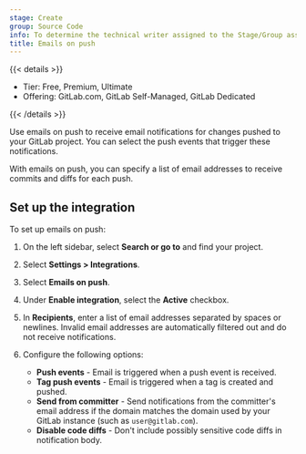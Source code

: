 ```yaml
---
stage: Create
group: Source Code
info: To determine the technical writer assigned to the Stage/Group associated with this page, see https://handbook.gitlab.com/handbook/product/ux/technical-writing/#assignments
title: Emails on push
---
```


{{< details >}}

- Tier: Free, Premium, Ultimate
- Offering: GitLab.com, GitLab Self-Managed, GitLab Dedicated

{{< /details >}}

Use emails on push to receive email notifications for changes pushed to your GitLab project.
You can select the push events that trigger these notifications.

With emails on push, you can specify a list of email addresses to receive commits and diffs for each push.

## Set up the integration

To set up emails on push:

1. On the left sidebar, select **Search or go to** and find your project.
1. Select **Settings > Integrations**.
1. Select **Emails on push**.
1. Under **Enable integration**, select the **Active** checkbox.
1. In **Recipients**, enter a list of email addresses separated by spaces or newlines.
   Invalid email addresses are automatically filtered out and do not receive notifications.
1. Configure the following options:

   - **Push events** - Email is triggered when a push event is received.
   - **Tag push events** - Email is triggered when a tag is created and pushed.
   - **Send from committer** - Send notifications from the committer's email address if the domain matches the domain used by your GitLab instance (such as `user@gitlab.com`).
   - **Disable code diffs** - Don't include possibly sensitive code diffs in notification body.
